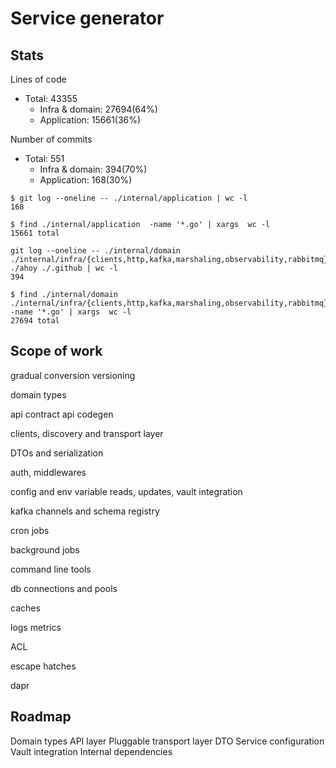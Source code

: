 #  Service generator

## Stats
Lines of code
 - Total:          43355
    - Infra & domain: 27694(64%)
    - Application:    15661(36%)

Number of commits
 - Total:          551
   - Infra & domain: 394(70%)
   - Application:    168(30%)

```
$ git log --oneline -- ./internal/application | wc -l 
168

$ find ./internal/application  -name '*.go' | xargs  wc -l
15661 total

git log --oneline -- ./internal/domain ./internal/infra/{clients,http,kafka,marshaling,observability,rabbitmq} ./ahoy ./.github | wc -l
394

$ find ./internal/domain ./internal/infra/{clients,http,kafka,marshaling,observability,rabbitmq} -name '*.go' | xargs  wc -l
27694 total
```


## Scope of work
gradual conversion
versioning

domain types

api contract
api codegen

clients, discovery and transport layer

DTOs and serialization

auth, middlewares

config and env variable reads, updates, vault integration

kafka channels and schema registry

cron jobs

background jobs

command line tools

db connections and pools

caches

logs
metrics

ACL

escape hatches

dapr

## Roadmap
Domain types
API layer
Pluggable transport layer
DTO
Service configuration
Vault integration
Internal dependencies